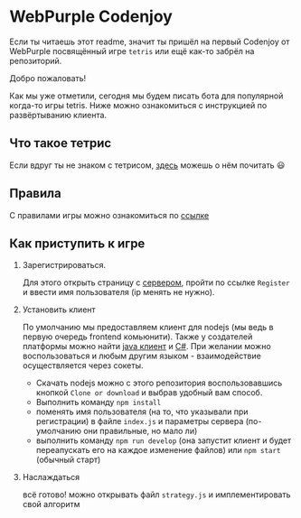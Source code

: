 # WebPurple Codenjoy

Если ты читаешь этот readme, значит ты пришёл на первый Codenjoy от WebPurple посвящённый игре `tetris` или ещё как-то забрёл на репозиторий.

Добро пожаловать!

Как мы уже отметили, сегодня мы будем писать бота для популярной когда-то игры tetris.
Ниже можно ознакомиться с инструкцией по развёртыванию клиента.

## Что такое тетрис

Если вдруг ты не знаком с тетрисом, [здесь](https://ru.wikipedia.org/wiki/%D0%A2%D0%B5%D1%82%D1%80%D0%B8%D1%81) можешь о нём почитать :smiley:

## Правила

С правилами игры можно ознакомиться по [ссылке](http://codenjoy.com/portal/?p=170)

## Как приступить к игре

1. Зарегистрироваться.
 
   Для этого открыть страницу  с [сервером](http://192.168.88.110:8080/), пройти по ссылке `Register` и ввести имя пользователя (ip менять не нужно).

1. Установить клиент
 
   По умолчанию мы предоставляем клиент для nodejs (мы ведь в первую очередь frontend комьюнити).
   Также у создателей платформы можно найти [java клиент](http://codenjoy.com/portal/?p=317) и [C#](http://codenjoy.com/portal/?p=119).
   При желании можно воспользоваться и любым другим языком - взаимодействие осуществляется через сокеты.

   * Скачать nodejs можно с этого репозитория воспользовавшись кнопкой `Clone or download` и выбрав удобный вам способ.
   * Выполнить команду `npm install`
   * поменять имя пользователя (на то, что указывали при регистрации) в файле `index.js` и параметры сервера (по-умолчанию они правильные, но мало ли)
   * выполнить команду `npm run develop` (она запустит клиент и будет переапускать его на каждое изменение файлов) или `npm start` (обычный старт)

1. Наслаждаться

   всё готово! можно открывать файл `strategy.js` и имплементировать свой алгоритм
